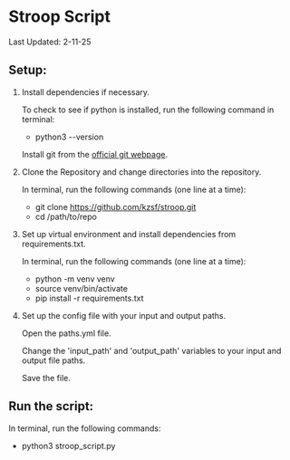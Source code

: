 # Stroop Script
Last Updated: 2-11-25

## Setup:
1. Install dependencies if necessary.  

    To check to see if python is installed, run the following command in terminal: 

    * python3 --version  

    Install git from the  [official git webpage](https://git-scm.com/downloads/mac).

2. Clone the Repository and change directories into the repository.  

    In terminal, run the following commands (one line at a time): 

    * git clone https://github.com/kzsf/stroop.git
    * cd /path/to/repo

3. Set up virtual environment and install dependencies from requirements.txt.  

    In terminal, run the following commands (one line at a time):

    * python -m venv venv
    * source venv/bin/activate
    * pip install -r requirements.txt

4. Set up the config file with your input and output paths.  

    Open the paths.yml file.  

    Change the 'input_path' and 'output_path' variables to your input and output file paths.  

    Save the file.

## Run the script: 
In terminal, run the following commands:  
* python3 stroop_script.py